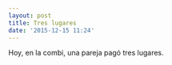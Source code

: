 ```yaml
---
layout: post
title: Tres lugares
date: '2015-12-15 11:24'
---
```


Hoy, en la combi, una pareja pagó tres lugares.
